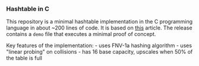 ### Hashtable in C
This repository is a minimal hashtable implementation in the C programming language in about ~200 lines of code.
It is based on [this](https://benhoyt.com/writings/hash-table-in-c/) article.
The release contains a `demo` file that executes a minimal proof of concept.

Key features of the implementation:
    - uses FNV-1a hashing algorithm
    - uses "linear probing" on collisions
    - has 16 base capacity, upscales when 50% of the table is full

